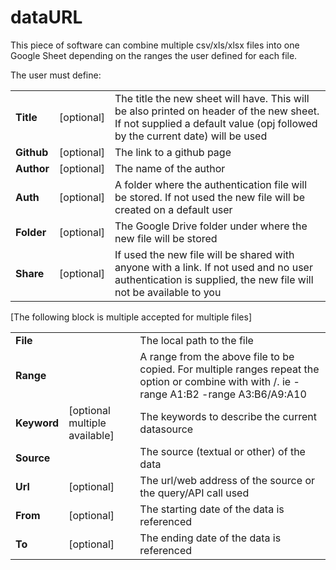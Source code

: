 # dataURL
This piece of software can combine multiple csv/xls/xlsx files into one Google Sheet depending on the ranges the user defined for each file.

The user must define:
 <table>
  <tr>
    <td width="10%"><B>Title</B></td> <td>[optional]</td>  <td width="74%">The title the new sheet will have. This will be also printed on header of the new sheet. If not supplied a 
default value (opj followed by the current date) will be used </td>      
  </tr>
 
   <tr>
  <td><B>Github</B></td> <td>[optional]</td>  <td>The link to a github page</td>  
  </tr>
  
   <tr>
  <td><B>Author</B></td> <td>[optional]</td>  <td>The name of the author</td>  
  </tr>
   <tr>
  <td><B>Auth</B></td> <td>[optional]</td>  <td>A folder where the authentication file will be stored. If not used the new file will be created on a default user</td>  
  </tr>
   <tr>
  <td><B>Folder</B></td> <td>[optional]</td>  <td>The Google Drive folder under where the new file will be stored</td>  
  </tr>
   <tr>
  <td><B>Share</B></td> <td>[optional]</td>  <td>If used the new file will be shared with anyone with a link. If not used and no user authentication is supplied, the new file will not be available to you</td>  
  </tr>
  
  </table>
  
  [The following block is multiple accepted for multiple files]  
<table>
  <tr>
    <td><B>File</B></td> <td></td>  <td>The local path to the file</td>      
  </tr>
  <tr>
    <td><B>Range</B></td> <td></td>  <td>A range from the above file to be copied. For multiple ranges repeat the option or combine with with /. ie -range A1:B2 -range A3:B6/A9:A10</td>      
  </tr>
  <tr>
    <td><B>Keyword</B></td> <td>[optional multiple available]</td>  <td>The keywords to describe the current datasource</td>      
  </tr>
  <tr>
    <td><B>Source</B></td> <td></td>  <td>The source (textual or other) of the data</td>      
  </tr>
 <tr>
    <td><B>Url</B></td> <td>[optional]</td>  <td>The url/web address of the source or the query/API call used</td>      
  </tr>
 <tr>
    <td><B>From</B></td> <td>[optional]</td>  <td>The starting date of the data is referenced</td>      
  </tr>
 <tr>
    <td><B>To</B></td> <td>[optional]</td>  <td>The ending date of the data is referenced</td>      
  </tr>
  </table>

  

